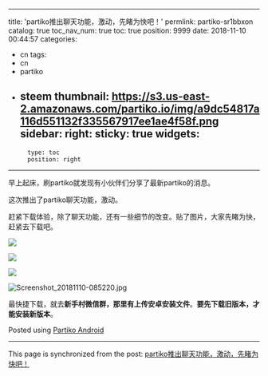 
---
title: 'partiko推出聊天功能，激动，先睹为快吧！'
permlink: partiko-sr1bbxon
catalog: true
toc_nav_num: true
toc: true
position: 9999
date: 2018-11-10 00:44:57
categories:
- cn
tags:
- cn
- partiko
- steem
thumbnail: https://s3.us-east-2.amazonaws.com/partiko.io/img/a9dc54817a116d551132f335567917ee1ae4f58f.png
sidebar:
    right:
        sticky: true
widgets:
    -
        type: toc
        position: right
---


早上起床，刷partiko就发现有小伙伴们分享了最新partiko的消息。

这次推出了partiko聊天功能，激动。

赶紧下载体验，除了聊天功能，还有一些细节的改变。贴了图片，大家先睹为快，赶紧去下载吧。

![](https://s3.us-east-2.amazonaws.com/partiko.io/img/a9dc54817a116d551132f335567917ee1ae4f58f.png)

![](https://s3.us-east-2.amazonaws.com/partiko.io/img/ba22cc34e904b39a046909fa17c0ab7aebc592f2.png)

![](https://s3.us-east-2.amazonaws.com/partiko.io/img/30d4dc5f870f0a97a056a31da91bf92a915fe5a8.png)

![Screenshot_20181110-085220.jpg](https://cdn.steemitimages.com/DQmdSnWMcTtnpCuPHBV1TuJgm4oKRFMNRNcAGgjZy8qYN6J/Screenshot_20181110-085220.jpg)

最快捷下载，就去**新手村微信群，那里有上传安卓安装文件**。**要先下载旧版本，才能安装新版本**。

Posted using [Partiko Android](https://steemit.com/@partiko-android)

- - -

This page is synchronized from the post: [partiko推出聊天功能，激动，先睹为快吧！](https://steemit.com/@yellowbird/partiko-sr1bbxon)
